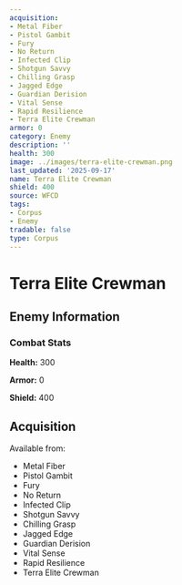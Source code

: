 ```yaml
---
acquisition:
- Metal Fiber
- Pistol Gambit
- Fury
- No Return
- Infected Clip
- Shotgun Savvy
- Chilling Grasp
- Jagged Edge
- Guardian Derision
- Vital Sense
- Rapid Resilience
- Terra Elite Crewman
armor: 0
category: Enemy
description: ''
health: 300
image: ../images/terra-elite-crewman.png
last_updated: '2025-09-17'
name: Terra Elite Crewman
shield: 400
source: WFCD
tags:
- Corpus
- Enemy
tradable: false
type: Corpus
---
```


# Terra Elite Crewman

## Enemy Information

### Combat Stats

**Health:** 300

**Armor:** 0

**Shield:** 400

## Acquisition

Available from:
- Metal Fiber
- Pistol Gambit
- Fury
- No Return
- Infected Clip
- Shotgun Savvy
- Chilling Grasp
- Jagged Edge
- Guardian Derision
- Vital Sense
- Rapid Resilience
- Terra Elite Crewman

